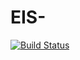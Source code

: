 # EIS-
[![Build Status](https://travis-ci.org/sormgabriel/eis.svg)](https://travis-ci.org/sormgabriel/eis)

